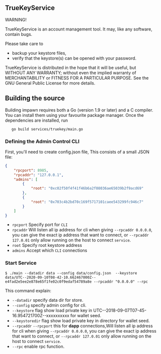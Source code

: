 ## TrueKeyService

WARNING!

TrueKeyService is an account management tool. It may, like any software, contain bugs.

Please take care to
- backup your keystore files,
- verify that the keystore(s) can be opened with your password.

TrueKeyService is distributed in the hope that it will be useful, but WITHOUT ANY WARRANTY;
without even the implied warranty of MERCHANTABILITY or FITNESS FOR A PARTICULAR
PURPOSE. See the GNU General Public License for more details.

## Building the source


Building impawn requires both a Go (version 1.9 or later) and a C compiler.
You can install them using your favourite package manager.
Once the dependencies are installed, run

       go build services/truekey/main.go

### Defining the Admin Control CLI

First, you'll need to create config.json file, This consists of a small JSON file:

```json
{
    "rpcport": 8985,
    "rpcaddr": "127.0.0.1",
    "admins": [
        {
            "root": "0xc02f50f4f41f46b6a2f08036ae65039b2f9acd69"
        },
        {
            "root": "0x703c4b2bd70c169f5717101caee543299fc946c7"
        }
    ]
}
```

* `rpcport` Specify port for `CLI`
* `rpcaddr` Will listen all ip address for cli when giving `--rpcaddr 0.0.0.0`, you can give the exact ip address that want to connect, or `--rpcaddr 127.0.01` only allow running on the host to connect `service`.
* `root`    Specify root keystore address
* `admins`  Accept which `CLI` connections 

### Start Service

```
$ ./main --datadir data --config data/config.json  --keystore data/UTC--2020-09-10T08-42-10.662467000Z--e4fad2e5ee2e878e65f1fe02c0f9edaf54789a8e --rpcaddr "0.0.0.0" --rpc

```

This command explain:
 * `--datadir`  specify data dir for store. 
 * `--config`   specify admin config for cli.
 * `--keystore` flag show load private key in UTC--2018-09-07T07-45-16.954721700Z--xxxxxxxxxx for wallet seed.
  * `--keystoredir` flag show load private key in directory for wallet seed.
 * `--rpcaddr` `--rpcport` this for **dapp** connections,Will listen all ip address for cli when giving `--rpcaddr 0.0.0.0`, you can give the exact ip address that want to connect, or `--rpcaddr 127.0.01` only allow running on the host to connect `service`.
 * `--rpc`  enable rpc function.